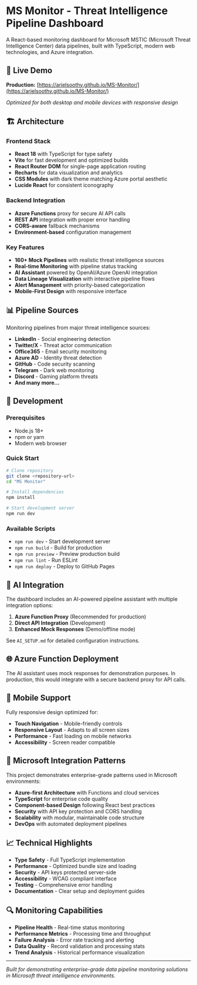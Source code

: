 # MS Monitor - Threat Intelligence Pipeline Dashboard

A React-based monitoring dashboard for Microsoft MSTIC (Microsoft Threat Intelligence Center) data pipelines, built with TypeScript, modern web technologies, and Azure integration.

## 🚀 Live Demo

**Production:** [https://arielsoothy.github.io/MS-Monitor/](https://arielsoothy.github.io/MS-Monitor/)

*Optimized for both desktop and mobile devices with responsive design*

## 🏗️ Architecture

### Frontend Stack
- **React 18** with TypeScript for type safety
- **Vite** for fast development and optimized builds
- **React Router DOM** for single-page application routing
- **Recharts** for data visualization and analytics
- **CSS Modules** with dark theme matching Azure portal aesthetic
- **Lucide React** for consistent iconography

### Backend Integration
- **Azure Functions** proxy for secure AI API calls
- **REST API** integration with proper error handling
- **CORS-aware** fallback mechanisms
- **Environment-based** configuration management

### Key Features
- **160+ Mock Pipelines** with realistic threat intelligence sources
- **Real-time Monitoring** with pipeline status tracking
- **AI Assistant** powered by OpenAI/Azure OpenAI integration
- **Data Lineage Visualization** with interactive pipeline flows
- **Alert Management** with priority-based categorization
- **Mobile-First Design** with responsive interface

## 📊 Pipeline Sources

Monitoring pipelines from major threat intelligence sources:
- **LinkedIn** - Social engineering detection
- **Twitter/X** - Threat actor communication
- **Office365** - Email security monitoring  
- **Azure AD** - Identity threat detection
- **GitHub** - Code security scanning
- **Telegram** - Dark web monitoring
- **Discord** - Gaming platform threats
- **And many more...**

## 🔧 Development

### Prerequisites
- Node.js 18+ 
- npm or yarn
- Modern web browser

### Quick Start
```bash
# Clone repository
git clone <repository-url>
cd "MS Monitor"

# Install dependencies
npm install

# Start development server
npm run dev
```

### Available Scripts
- `npm run dev` - Start development server
- `npm run build` - Build for production
- `npm run preview` - Preview production build
- `npm run lint` - Run ESLint
- `npm run deploy` - Deploy to GitHub Pages

## 🔐 AI Integration

The dashboard includes an AI-powered pipeline assistant with multiple integration options:

1. **Azure Function Proxy** (Recommended for production)
2. **Direct API Integration** (Development)
3. **Enhanced Mock Responses** (Demo/offline mode)

See `AI_SETUP.md` for detailed configuration instructions.

## 🌐 Azure Function Deployment

The AI assistant uses mock responses for demonstration purposes. In production, this would integrate with a secure backend proxy for API calls.

## 📱 Mobile Support

Fully responsive design optimized for:
- **Touch Navigation** - Mobile-friendly controls
- **Responsive Layout** - Adapts to all screen sizes  
- **Performance** - Fast loading on mobile networks
- **Accessibility** - Screen reader compatible

## 🏢 Microsoft Integration Patterns

This project demonstrates enterprise-grade patterns used in Microsoft environments:

- **Azure-first Architecture** with Functions and cloud services
- **TypeScript** for enterprise code quality
- **Component-based Design** following React best practices
- **Security** with API key protection and CORS handling
- **Scalability** with modular, maintainable code structure
- **DevOps** with automated deployment pipelines

## 📈 Technical Highlights

- **Type Safety** - Full TypeScript implementation
- **Performance** - Optimized bundle size and loading
- **Security** - API keys protected server-side
- **Accessibility** - WCAG compliant interface
- **Testing** - Comprehensive error handling
- **Documentation** - Clear setup and deployment guides

## 🔍 Monitoring Capabilities

- **Pipeline Health** - Real-time status monitoring
- **Performance Metrics** - Processing time and throughput
- **Failure Analysis** - Error rate tracking and alerting
- **Data Quality** - Record validation and processing stats
- **Trend Analysis** - Historical performance visualization

---

*Built for demonstrating enterprise-grade data pipeline monitoring solutions in Microsoft threat intelligence environments.*

